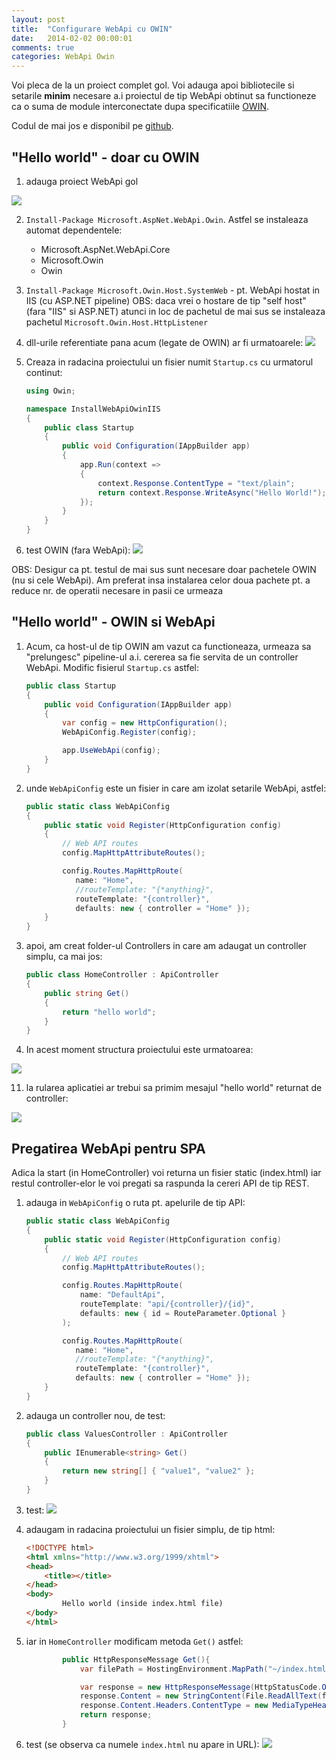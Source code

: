 ```yaml
---
layout: post
title:  "Configurare WebApi cu OWIN"
date:   2014-02-02 00:00:01
comments: true
categories: WebApi Owin
---
```


Voi pleca de la un proiect complet gol.
Voi adauga apoi bibliotecile si setarile **minim** necesare a.i proiectul de tip WebApi obtinut sa functioneze ca o suma de module interconectate dupa specificatiile [OWIN](http://owin.org/).

Codul de mai jos e disponibil pe [github](https://github.com/lmaran/DemoOwin/tree/master/InstallWebApiOwinIIS).

## "Hello world" - doar cu OWIN ##

1. adauga proiect WebApi gol

 ![](https://dl.dropboxusercontent.com/u/43065769/blog/images/2014/add-empty-project.png)

2. `Install-Package Microsoft.AspNet.WebApi.Owin`. Astfel se instaleaza automat dependentele:
	- Microsoft.AspNet.WebApi.Core
	- Microsoft.Owin
	- Owin

3. `Install-Package Microsoft.Owin.Host.SystemWeb` - pt. WebApi hostat in IIS (cu ASP.NET pipeline)
	OBS: daca vrei o hostare de tip "self host" (fara "IIS" si ASP.NET) atunci in loc de pachetul de mai sus se instaleaza pachetul `Microsoft.Owin.Host.HttpListener`

4. dll-urile referentiate pana acum (legate de OWIN) ar fi urmatoarele:
 ![](https://dl.dropboxusercontent.com/u/43065769/blog/images/2014/owin-references.png)

5. Creaza in radacina proiectului un fisier numit `Startup.cs` cu urmatorul continut:

	```csharp
	using Owin;
	
	namespace InstallWebApiOwinIIS
	{
	    public class Startup
	    {
	        public void Configuration(IAppBuilder app)
	        {
	            app.Run(context =>
	            {
	                context.Response.ContentType = "text/plain";
	                return context.Response.WriteAsync("Hello World!");
	            });
	        }
	    }
	}
	```
6. test OWIN (fara WebApi):
 ![](https://dl.dropboxusercontent.com/u/43065769/blog/images/2014/test-owin-only-ok.png)

 OBS: Desigur ca pt. testul de mai sus sunt necesare doar pachetele OWIN (nu si cele WebApi). Am preferat insa instalarea celor doua pachete pt. a reduce nr. de operatii necesare in pasii ce urmeaza

## "Hello world" - OWIN si WebApi ##

1. Acum, ca host-ul de tip OWIN am vazut ca functioneaza, urmeaza sa "prelungesc" pipeline-ul a.i. cererea sa fie servita de un controller WebApi. Modific fisierul `Startup.cs` astfel:
	
	```csharp
    public class Startup
    {
        public void Configuration(IAppBuilder app)
        {
            var config = new HttpConfiguration();
            WebApiConfig.Register(config);
 
            app.UseWebApi(config);
        }
    }
	```
2. unde `WebApiConfig` este un fisier in care am izolat setarile WebApi, astfel:

	```csharp
    public static class WebApiConfig
    {
        public static void Register(HttpConfiguration config)
        {
            // Web API routes
            config.MapHttpAttributeRoutes();

            config.Routes.MapHttpRoute(
               name: "Home",
			   //routeTemplate: "{*anything}",
               routeTemplate: "{controller}",
               defaults: new { controller = "Home" });
        }
    }
	```
9. apoi, am creat folder-ul Controllers in care am adaugat un controller simplu, ca mai jos:

	```csharp
    public class HomeController : ApiController
    {
        public string Get()
        {
            return "hello world";
        }
    }
	```
10. In acest moment structura proiectului este urmatoarea:

 ![](https://dl.dropboxusercontent.com/u/43065769/blog/images/2014/webapi-owin-files-config1.png)

11. la rularea aplicatiei ar trebui sa primim mesajul "hello world" returnat de controller:

 ![](https://dl.dropboxusercontent.com/u/43065769/blog/images/2014/webapi-response-ok1.png)

## Pregatirea WebApi pentru SPA ##

Adica la start (in HomeController) voi returna un fisier static (index.html) iar restul controller-elor le voi pregati sa raspunda la cereri API de tip REST.

1. adauga in `WebApiConfig` o ruta pt. apelurile de tip API:

	```csharp
    public static class WebApiConfig
    {
        public static void Register(HttpConfiguration config)
        {
            // Web API routes
            config.MapHttpAttributeRoutes();

            config.Routes.MapHttpRoute(
                name: "DefaultApi",
                routeTemplate: "api/{controller}/{id}",
                defaults: new { id = RouteParameter.Optional }
            );

            config.Routes.MapHttpRoute(
               name: "Home",
               //routeTemplate: "{*anything}",
               routeTemplate: "{controller}",
               defaults: new { controller = "Home" });
        }
    }
	```
2. adauga un controller nou, de test:
	
	```csharp
    public class ValuesController : ApiController
    {
        public IEnumerable<string> Get()
        {
            return new string[] { "value1", "value2" };
        }
    }
	```
3. test:
 ![](https://dl.dropboxusercontent.com/u/43065769/blog/images/2014/webapi-response-ok2.png)
4. adaugam in radacina proiectului un fisier simplu, de tip html:

	```html
	<!DOCTYPE html>
	<html xmlns="http://www.w3.org/1999/xhtml">
	<head>
	    <title></title>
	</head>
	<body>
	        Hello world (inside index.html file)
	</body>
	</html>
	```

5. iar in `HomeController` modificam metoda `Get()` astfel:

	```csharp
	        public HttpResponseMessage Get(){
	            var filePath = HostingEnvironment.MapPath("~/index.html");
	
	            var response = new HttpResponseMessage(HttpStatusCode.OK);
	            response.Content = new StringContent(File.ReadAllText(filePath));
	            response.Content.Headers.ContentType = new MediaTypeHeaderValue("text/html");
	            return response;
	        }
	```
6. test (se observa ca numele `index.html` nu apare in URL):
 ![](https://dl.dropboxusercontent.com/u/43065769/blog/images/2014/webapi-response-ok3.png)